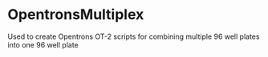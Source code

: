 # OpentronsMultiplex
Used to create Opentrons OT-2 scripts for combining multiple 96 well plates into one 96 well plate
